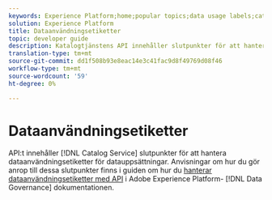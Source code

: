 ```yaml
---
keywords: Experience Platform;home;popular topics;data usage labels;catalog service
solution: Experience Platform
title: Dataanvändningsetiketter
topic: developer guide
description: Katalogtjänstens API innehåller slutpunkter för att hantera dataanvändningsetiketter för datauppsättningar.
translation-type: tm+mt
source-git-commit: dd1f508b93e8eac14e3c41fac9d8f49769d08f46
workflow-type: tm+mt
source-wordcount: '59'
ht-degree: 0%

---
```



# Dataanvändningsetiketter

API:t innehåller [!DNL Catalog Service] slutpunkter för att hantera dataanvändningsetiketter för datauppsättningar. Anvisningar om hur du gör anrop till dessa slutpunkter finns i guiden om hur du [hanterar dataanvändningsetiketter med API](../../data-governance/labels/overview.md) i Adobe Experience Platform- [!DNL Data Governance] dokumentationen.
